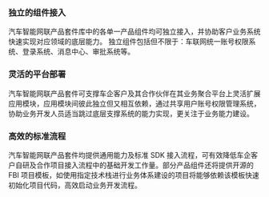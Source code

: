 ### 独立的组件接入
汽车智能网联产品套件库中的各单一产品组件均可独立接入，并协助客户业务系统快速实现对应领域的底层能力。
独立组件包括但不限于：车联网统一账号权限系统、登录系统、消息中心、审批系统等。

### 灵活的平台部署
汽车智能网联产品套件可支撑车企客户及其合作伙伴在其业务聚合平台上灵活扩展应用模块，应用模块间彼此独立但又相互依赖，通过共享用户账号权限管理系统，协助业务开发人员适当跳过底层支撑系统的能力实现，更关注于业务能力建设。

### 高效的标准流程
汽车智能网联产品套件均提供通用能力及标准 SDK 接入流程，可有效降低车企客户自研及合作项目接入流程中的基础开发工作量。部分产品组件还将提供开源的 FBI 项目模板，如使用指定技术栈进行业务体系建设的项目将能够依赖该模板快速初始化项目代码，高效启动业务开发流程。
